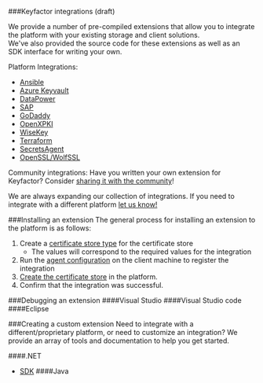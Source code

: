 ###Keyfactor integrations (draft)

We provide a number of pre-compiled extensions that allow you to integrate the platform with your existing storage and client solutions.  
We've also provided the source code for these extensions as well as an SDK interface for writing your own.

Platform Integrations:
- [Ansible]()
- [Azure Keyvault]()
- [DataPower]()
- [SAP]()
- [GoDaddy]()
- [OpenXPKI]()
- [WiseKey]()
- [Terraform]()
- [SecretsAgent]()
- [OpenSSL/WolfSSL]()

Community integrations:
Have you written your own extension for Keyfactor?  Consider [sharing it with the community](pull-request-guidelines)!   

We are always expanding our collection of integrations. 
If you need to integrate with a different platform [let us know!]()

###Installing an extension
The general process for installing an extension to the platform is as follows:
1. Create a [certificate store type](store-type-doc) for the certificate store
    - The values will correspond to the required values for the integration
1. Run the [agent configuration](agent-config-doc) on the client machine to register the integration
1. [Create the certificate store](cert-store-create-doc) in the platform.
1. Confirm that the integration was successful.

###Debugging an extension
####Visual Studio
####Visual Studio code
####Eclipse


###Creating a custom extension
Need to integrate with a different/proprietary platform, or need to customize an integration? We provide an array of tools and documentation to help you get started.



####.NET
- [SDK]()
####Java


